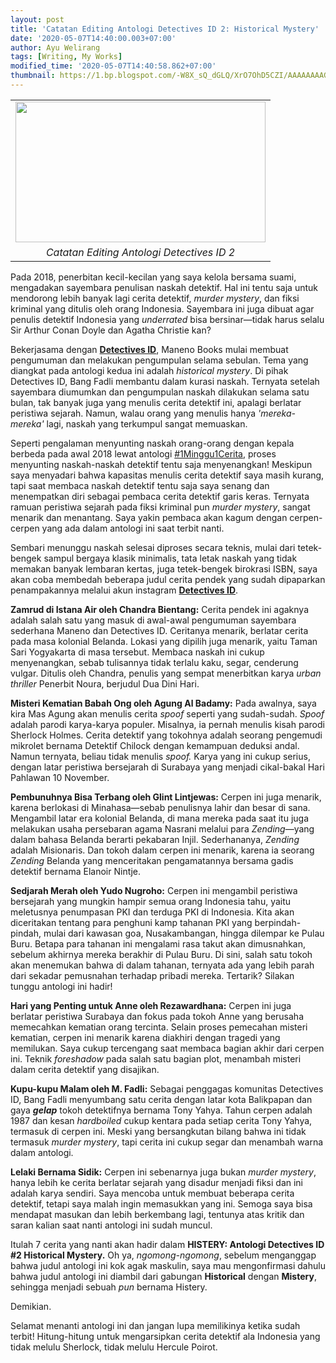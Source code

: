 ```yaml
---
layout: post
title: 'Catatan Editing Antologi Detectives ID 2: Historical Mystery'
date: '2020-05-07T14:40:00.003+07:00'
author: Ayu Welirang
tags: [Writing, My Works]
modified_time: '2020-05-07T14:40:58.862+07:00'
thumbnail: https://1.bp.blogspot.com/-W8X_sQ_dGLQ/XrO7OhD5CZI/AAAAAAAAGVs/1Fg_jKjHwo4DBPJwQ-p9sZJmr-JgaBtTwCLcBGAsYHQ/s72-c/catatan-editing-antologi-detectives-id-ayuwelirang.png
---
```


<table align="center" cellpadding="0" cellspacing="0" class="tr-caption-container" style="margin-left: auto; margin-right: auto; text-align: center;"><tbody><tr><td style="text-align: center;"><a href="https://1.bp.blogspot.com/-W8X_sQ_dGLQ/XrO7OhD5CZI/AAAAAAAAGVs/1Fg_jKjHwo4DBPJwQ-p9sZJmr-JgaBtTwCLcBGAsYHQ/s1600/catatan-editing-antologi-detectives-id-ayuwelirang.png" imageanchor="1" style="margin-left: auto; margin-right: auto;"><img border="0" data-original-height="315" data-original-width="560" height="225" src="https://1.bp.blogspot.com/-W8X_sQ_dGLQ/XrO7OhD5CZI/AAAAAAAAGVs/1Fg_jKjHwo4DBPJwQ-p9sZJmr-JgaBtTwCLcBGAsYHQ/s400/catatan-editing-antologi-detectives-id-ayuwelirang.png" width="400" /></a></td></tr><tr><td class="tr-caption" style="text-align: center;"><i>Catatan Editing Antologi Detectives ID 2</i></td></tr></tbody></table>

Pada 2018, penerbitan kecil-kecilan yang saya kelola bersama suami, mengadakan sayembara penulisan naskah detektif. Hal ini tentu saja untuk mendorong lebih banyak lagi cerita detektif, *murder mystery*, dan fiksi kriminal yang ditulis oleh orang Indonesia. Sayembara ini juga dibuat agar penulis detektif Indonesia yang *underrated* bisa bersinar—tidak harus selalu Sir Arthur Conan Doyle dan Agatha Christie kan?

Bekerjasama dengan [**Detectives ID**](https://detectivestoryid.wordpress.com/2018/10/25/ayu-welirang-sosok-dibalik-maneno-books/), Maneno Books mulai membuat pengumuman dan melakukan pengumpulan selama sebulan. Tema yang diangkat pada antologi kedua ini adalah *historical mystery*. Di pihak Detectives ID, Bang Fadli membantu dalam kurasi naskah. Ternyata setelah sayembara diumumkan dan pengumpulan naskah dilakukan selama satu bulan, tak banyak juga yang menulis cerita detektif ini, apalagi berlatar peristiwa sejarah. Namun, walau orang yang menulis hanya *'mereka-mereka'* lagi, naskah yang terkumpul sangat memuaskan.

Seperti pengalaman menyunting naskah orang-orang dengan kepala berbeda pada awal 2018 lewat antologi [#1Minggu1Cerita](https://www.ayuwelirang.com/2018/catatan-editing-naskah-antologi-cerpen-1minggu1cerita), proses menyunting naskah-naskah detektif tentu saja menyenangkan! Meskipun saya menyadari bahwa kapasitas menulis cerita detektif saya masih kurang, tapi saat membaca naskah detektif tentu saja saya senang dan menempatkan diri sebagai pembaca cerita detektif garis keras. Ternyata ramuan peristiwa sejarah pada fiksi kriminal pun *murder mystery*, sangat menarik dan menantang. Saya yakin pembaca akan kagum dengan cerpen-cerpen yang ada dalam antologi ini saat terbit nanti.

Sembari menunggu naskah selesai diproses secara teknis, mulai dari tetek-bengek sampul bergaya klasik minimalis, tata letak naskah yang tidak memakan banyak lembaran kertas, juga tetek-bengek birokrasi ISBN, saya akan coba membedah beberapa judul cerita pendek yang sudah dipaparkan penampakannya melalui akun instagram [**Detectives ID**](https://instagram.com/detectives_id).

**Zamrud di Istana Air oleh Chandra Bientang:** Cerita pendek ini agaknya adalah salah satu yang masuk di awal-awal pengumuman sayembara sederhana Maneno dan Detectives ID. Ceritanya menarik, berlatar cerita pada masa kolonial Belanda. Lokasi yang dipilih juga menarik, yaitu Taman Sari Yogyakarta di masa tersebut. Membaca naskah ini cukup menyenangkan, sebab tulisannya tidak terlalu kaku, segar, cenderung vulgar. Ditulis oleh Chandra, penulis yang sempat menerbitkan karya *urban thriller* Penerbit Noura, berjudul Dua Dini Hari.

**Misteri Kematian Babah Ong oleh Agung Al Badamy:** Pada awalnya, saya kira Mas Agung akan menulis cerita *spoof* seperti yang sudah-sudah. *Spoof* adalah parodi karya-karya populer. Misalnya, ia pernah menulis kisah parodi Sherlock Holmes. Cerita detektif yang tokohnya adalah seorang pengemudi mikrolet bernama Detektif Chilock dengan kemampuan deduksi andal. Namun ternyata, beliau tidak menulis *spoof.* Karya yang ini cukup serius, dengan latar peristiwa bersejarah di Surabaya yang menjadi cikal-bakal Hari Pahlawan 10 November.

**Pembunuhnya Bisa Terbang oleh Glint Lintjewas:** Cerpen ini juga menarik, karena berlokasi di Minahasa—sebab penulisnya lahir dan besar di sana. Mengambil latar era kolonial Belanda, di mana mereka pada saat itu juga melakukan usaha persebaran agama Nasrani melalui para *Zending*—yang dalam bahasa Belanda berarti pekabaran Injil. Sederhananya, *Zending* adalah Misionaris. Dan tokoh dalam cerpen ini menarik, karena ia seorang *Zending* Belanda yang menceritakan pengamatannya bersama gadis detektif bernama Elanoir Nintje.

**Sedjarah Merah oleh Yudo Nugroho:** Cerpen ini mengambil peristiwa bersejarah yang mungkin hampir semua orang Indonesia tahu, yaitu meletusnya penumpasan PKI dan terduga PKI di Indonesia. Kita akan diceritakan tentang para penghuni kamp tahanan PKI yang berpindah-pindah, mulai dari kawasan goa, Nusakambangan, hingga dilempar ke Pulau Buru. Betapa para tahanan ini mengalami rasa takut akan dimusnahkan, sebelum akhirnya mereka berakhir di Pulau Buru. Di sini, salah satu tokoh akan menemukan bahwa di dalam tahanan, ternyata ada yang lebih parah dari sekadar pemusnahan terhadap pribadi mereka. Tertarik? Silakan tunggu antologi ini hadir!

**Hari yang Penting untuk Anne oleh Rezawardhana:** Cerpen ini juga berlatar peristiwa Surabaya dan fokus pada tokoh Anne yang berusaha memecahkan kematian orang tercinta. Selain proses pemecahan misteri kematian, cerpen ini menarik karena diakhiri dengan tragedi yang memilukan. Saya cukup tercengang saat membaca bagian akhir dari cerpen ini. Teknik *foreshadow* pada salah satu bagian plot, menambah misteri dalam cerita detektif yang disajikan.

**Kupu-kupu Malam oleh M. Fadli:** Sebagai penggagas komunitas Detectives ID, Bang Fadli menyumbang satu cerita dengan latar kota Balikpapan dan gaya _**gelap**_ tokoh detektifnya bernama Tony Yahya. Tahun cerpen adalah 1987 dan kesan *hardboiled* cukup kentara pada setiap cerita Tony Yahya, termasuk di cerpen ini. Meski yang bersangkutan bilang bahwa ini tidak termasuk *murder mystery*, tapi cerita ini cukup segar dan menambah warna dalam antologi.

**Lelaki Bernama Sidik:** Cerpen ini sebenarnya juga bukan *murder mystery*, hanya lebih ke cerita berlatar sejarah yang disadur menjadi fiksi dan ini adalah karya sendiri. Saya mencoba untuk membuat beberapa cerita detektif, tetapi saya malah ingin memasukkan yang ini. Semoga saya bisa mendapat masukan dan lebih berkembang lagi, tentunya atas kritik dan saran kalian saat nanti antologi ini sudah muncul.

Itulah 7 cerita yang nanti akan hadir dalam **HISTERY: Antologi Detectives ID #2 Historical Mystery.** Oh ya, _ngomong-ngomong_, sebelum menganggap bahwa judul antologi ini kok agak maskulin, saya mau mengonfirmasi dahulu bahwa judul antologi ini diambil dari gabungan **Historical** dengan **Mistery**, sehingga menjadi sebuah *pun* bernama Histery.

Demikian.

Selamat menanti antologi ini dan jangan lupa memilikinya ketika sudah terbit! Hitung-hitung untuk mengarsipkan cerita detektif ala Indonesia yang tidak melulu Sherlock, tidak melulu Hercule Poirot.
